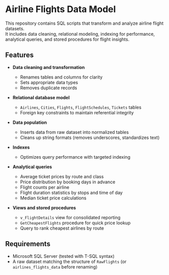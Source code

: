# Airline Flights Data Model

This repository contains SQL scripts that transform and analyze airline flight datasets.  
It includes data cleaning, relational modeling, indexing for performance, analytical queries, and stored procedures for flight insights.

## Features

- **Data cleaning and transformation**
  - Renames tables and columns for clarity
  - Sets appropriate data types
  - Removes duplicate records

- **Relational database model**
  - `Airlines`, `Cities`, `Flights`, `FlightSchedules`, `Tickets` tables
  - Foreign key constraints to maintain referential integrity

- **Data population**
  - Inserts data from raw dataset into normalized tables
  - Cleans up string formats (removes underscores, standardizes text)

- **Indexes**
  - Optimizes query performance with targeted indexing

- **Analytical queries**
  - Average ticket prices by route and class
  - Price distribution by booking days in advance
  - Flight counts per airline
  - Flight duration statistics by stops and time of day
  - Median ticket price calculations

- **Views and stored procedures**
  - `v_FlightDetails` view for consolidated reporting
  - `GetCheapestFlights` procedure for quick price lookup
  - Query to rank cheapest airlines by route

## Requirements

- Microsoft SQL Server (tested with T-SQL syntax)
- A raw dataset matching the structure of `RawFlights` (or `airlines_flights_data` before renaming)
